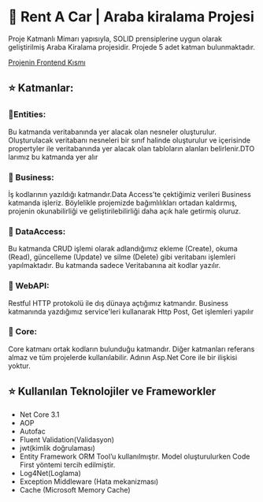 # :blue_car: Rent A Car | Araba kiralama Projesi

Proje Katmanlı Mimarı yapısıyla, SOLID prensiplerine uygun olarak geliştirilmiş Araba Kiralama projesidir.
 Projede 5 adet katman bulunmaktadır.
<br/>

 [Projenin Frontend Kısmı](https://github.com/merveakbulutt/RecapProject-Frontend)
##   :star:   Katmanlar:
 
### :file_folder:Entities:
Bu katmanda veritabanında yer alacak olan nesneler oluşturulur. Oluşturulacak veritabanı nesneleri bir sınıf halinde oluşturulur ve içerisinde propertyler ile veritabanında yer alacak olan tabloların alanları belirlenir.DTO larımız bu katmanda yer alır
 
### :file_folder: Business:
İş kodlarının yazıldığı katmandır.Data Access’te çektiğimiz verileri Business katmanda işleriz. 
    Böylelikle projemizde bağımlılıkları ortadan kaldırmış, projenin okunabilirliği ve geliştirilebilirliği daha açık hale getirmiş oluruz.

### :file_folder: DataAccess:
Bu katmanda CRUD işlemi olarak adlandığımız ekleme (Create), okuma (Read), güncelleme (Update) ve silme (Delete) 
    gibi  veritabanı işlemleri yapılmaktadır.
    Bu katmanda sadece Veritabanına ait kodlar yazılır.
  

### :file_folder: WebAPI:
Restful HTTP protokolü ile dış dünaya açtığımız katmandır.
   Business katmanında yazdığımız service'leri kullanarak Http Post, Get işlemleri yapılır
 
### :file_folder:   Core:
   Core katmanı ortak kodların bulunduğu katmandır.
   Diğer katmanları referans almaz ve tüm projelerde kullanılabilir.
   Adının Asp.Net Core ile bir ilişkisi yoktur.
##  :star: Kullanılan Teknolojiler ve Frameworkler
- Net Core 3.1  
- AOP
- Autofac
- Fluent Validation(Validasyon)
- jwt(kimlik doğrulaması)
- Entity Framework ORM Tool’u kullanılmıştır. Model oluşturulurken Code First yöntemi tercih edilmiştir. 
- Log4Net(Loglama) 
- Exception Middleware (Hata mekanizması)
- Cache  (Microsoft Memory Cache)
